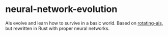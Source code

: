 # neural-network-evolution
AIs evolve and learn how to survive in a basic world. Based on [rotating-ais](https://github.com/TropicSapling/rotating-ais), but rewritten in Rust with proper neural networks.
